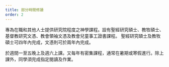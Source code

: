 ```yaml
---
title: 部分時間修讀
order: 2
---
```


專為在職和其他人士提供研究院程度之神學課程。設有聖經研究碩士、教牧碩士、基督教研究文憑、教會領袖文憑及教會兒童事工證書課程。 聖經研究碩士及教牧碩士可四年內完成，文憑則可於兩年內完成。

於週間一至五晚上及週六上課。又每年有密集課程，通常在暑期或寒假進行。除上課外，同學須完成指定閱讀及作業。
